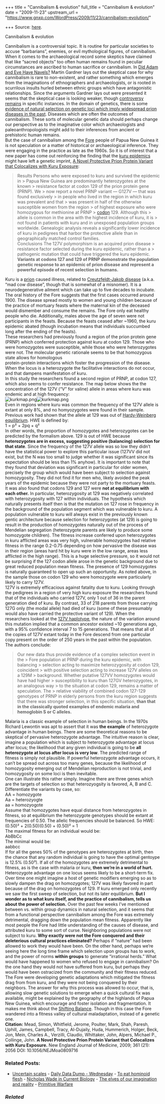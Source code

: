 +++
title = "Cannibalism & evolution"
full_title = "Cannibalism & evolution"
date = "2009-11-23"
upstream_url = "https://www.gnxp.com/WordPress/2009/11/23/cannibalism-evolution/"

+++
Source: [here](https://www.gnxp.com/WordPress/2009/11/23/cannibalism-evolution/).

Cannibalism & evolution

Cannibalism is a controversial topic. It is routine for particular societies to accuse “barbarians”, enemies, or evil mythological figures, of cannibalism. When it comes to the archaeological record some skeptics have claimed that like “sacred objects” too often human remains found in peculiar circumstances are ascribed to human sacrifice or cannibalism. In [Did Adam and Eve Have Navels?](https://www.amazon.com/exec/obidos/ASIN/0393322386/geneexpressio-20/) Martin Gardner lays out the skeptical case for why cannibalism is rare to non-existent, and rather something which emerges from the imaginations of ethnographers and archaeologists, or is rooted in scurrilous insults hurled between ethnic groups which have antagonistic relationships. Since the arguments Gardner lays out were presented it seems that the skeptical case is looking weaker, though [controversy remains](https://en.wikipedia.org/wiki/Cannibalism_in_pre-Columbian_America) in specific instances. In the domain of genetics, there is some [evidence of natural selection on genetic loci which imply widespread prion diseases in the past](https://scholar.google.com/scholar?q=related:NlkAdOAEnnoJ:scholar.google.com/&hl=en&as_sdt=2000). Diseases which are often the outcomes of cannibalism. These sorts of molecular genetic data should perhaps change our perspective as to the imaginative color which archaeologists and paleoanthropologists might add to their inferences from ancient or prehistoric human remains.  
But the case of cannibalism among the [Fore](https://en.wikipedia.org/wiki/Fore_people) people of Papua New Guinea it is not speculation or a matter of historical or archaeological inference. They were engaging in the practice as late as the 1960s. So it is of interest that a new paper has come out reinforcing the finding that the [kuru epidemics](https://en.wikipedia.org/wiki/Kuru_(disease)) might have left a genetic imprint, [A Novel Protective Prion Protein Variant that Colocalizes with Kuru Exposure](http://content.nejm.org/cgi/content/short/361/21/2056):

> Results Persons who were exposed to kuru and survived the epidemic in > Papua New Guinea are predominantly heterozygotes at the known > resistance factor at codon 129 of the prion protein gene (PRNP). We > now report a novel PRNP variant — G127V — that was found exclusively > in people who lived in the region in which kuru was prevalent and that > was present in half of the otherwise susceptible women from the region > of highest exposure who were homozygous for methionine at PRNP > [codon](https://en.wikipedia.org/wiki/Genetic_code) 129. Although this > allele is common in the area with the highest incidence of kuru, it is > not found in patients with kuru and in unexposed population groups worldwide. Genealogic analysis reveals a significantly lower incidence of kuru in pedigrees that harbor the protective allele than in geographically matched control families.  
> Conclusions The 127V polymorphism is an acquired prion disease > resistance factor selected during the kuru epidemic, rather than a > pathogenic mutation that could have triggered the kuru epidemic. **Variants at codons 127 and 129 of PRNP demonstrate the population genetic response to an epidemic of prion disease and represent a powerful episode of recent selection in humans.**

  
Kuru is a [prion](https://en.wikipedia.org/wiki/Prion) caused illness, related to [Creutzfeldt-Jakob disease](https://en.wikipedia.org/wiki/Creutzfeldt-Jakob_disease) (a.k.a. “mad cow disease”, though that is somewhat of a misnomer). It is a neurodegenerative ailment which can take up to five decades to incubate. The oral history of the Fore suggests that the first cases occurred around 1900. The disease spread mostly to women and young children because of the practice of mortuary feasts where the maternal kin of the deceased would dismember and consume the remains. The Fore only eat healthy people who die. Additionally, males above the age of seven were not participants in the feasts. Because the feasts ceased after \~1960, the kuru epidemic abated (though incubation means that individuals succumbed long after the ending of the feasts).  
These researchers had previously found a region of the prion protein gene (PRNP) which conferred protection against kuru at codon 129. Those who were homozygotes were susceptible, while those who were heterozygotes were not. The molecular genetic rationale seems to be that homozygous state allows for homologous  
protein-protein interactions which foster the progression of the disease. When the locus is a heterozygote the facilitative interactions do not occur, and that dampens manifestation of kuru.  
In this study the researchers found a second region of PRNP, at codon 127, which also seems to confer resistance. The map below shows the the concentration of the 127V (“V” for valine) allele in areas where kuru was endemic and at high frequency:  
![kurkmap.png](https://i0.wp.com/blogs.discovermagazine.com/gnxp/files/kurkmap.png?resize=500%2C441)![kurkmap.png](https://i0.wp.com/blogs.discovermagazine.com/gnxp/files/kurkmap.png?resize=500%2C441)  
Even in regions where kuru was common the frequency of the 127V allele is extant at only 8%, and no homyozygotes were found in their sample. Previous work had shown that the allele at 129 was out of [Hardy-Weinberg equilibrium](https://en.wikipedia.org/wiki/Hardy%E2%80%93Weinberg_principle). HWE is defined by:  
1 = p² + 2pq + q²  
In other words, the proportion of homozygotes and heterozygotes can be predicted by the formalism above. 129 is out of HWE because **heterozygotes are in excess, suggesting positive (balancing) selection for that state**. Since the frequency of the 127V allele was so low they didn’t have the statistical power to explore this particular issue (127VV did not exist, but the N was too small to judge whether it was significant since its expectation should be less than 1% anyhow). It is important to note that they found that deviation was significant in particular for older women, precisely the group which would have been subject to selection against homozygosity. They did not find it for men who, likely avoided the peak years of the epidemic because they were not party to the mortuary feasts.  
It was also found that codons 129 and 127 were **not at equilibrium with each other.** In particular, heterozygosity at 129 was negatively correlated with heterozygosity with 127 within individuals. The hypothesis which naturally presents itself then is that the mutation on 127 rose in frequency in the background of the population segment which was vulnerable to kuru. A population vulnerable to kuru will always exist in the previously known gentic architecture because selection for heterozygotes (at 129) is going to result in the production of homozygotes naturally out of the process of Mendelian segregation (heterozygote parents are likely to produce some homozygote children). The fitness increase conferred upon heterozygotes in kuru afflicted areas was very high, vulnerable homozygotes had relative fitness in the range 0.2-0.75 depending on how pervasive the disease was in their region (areas hard hit by kuru were in the low range, areas less afflicted in the high range). This is a huge selective pressure, so it would not be surprising if the 127 codon allele arose in the genetic background due to great reduced population mean fitness. The presence of 129 homozygotes is naturally guaranteed to open up such an opportunity. As noted above, in the sample those on codon 129 who were homozygote were particularly likely to carry 127V.  
127V is extremely efficacious against fatality due to kuru. Looking through the pedigrees in a region of very high kuru exposure the researchers found that of the individuals who carried 127V, only 1 out of 36 in the parent generation died of kuru. By contrast, 33 of 218 parents from those carrying 127G only (the modal allele) had died of kuru (some of these presumably would also have carried the protective variant of 129). When the researchers looked at the [127V haplotype](https://en.wikipedia.org/wiki/Haplotype), the nature of the variation around this mutation implied that a common ancestor existed \~10 generations ago, with a 95% confidence interval 7 to 15 generations. That means that all of the copies of 127V extant today in the Fore descend from one particular copy present on the order of 250 years in the past within the population.  
The authors conclude:

> Our new data thus provide evidence of a complex selection event in the > Fore population at PRNP during the kuru epidemic, with balancing > selection acting to maximize heterozygosity at codon 129, coincident > with positive selection acting to increase 127V alleles on a 129M > background. Whether putative 127VV homozygotes would have had higher > susceptibility to kuru than 127GV heterozygotes, in an analogous way > to the situation at codon 129, remains a matter of speculation. The > relative viability of combined codon 127-129 genotypes of PRNP in elderly persons from the kuru region suggests that there was stronger selection, in this specific situation, **than that in the classically quoted examples of endemic malaria and hemoglobin S or C alleles.**

Malaria is a classic example of selection in human beings. In the 1970s Richard Lewontin was apt to assert that it was **the example** of heterozygote advantage in human beings. There are some theoretical reasons to be skeptical of pervasive heterozygote advantage. The intuitive reason is clear, imagine a population which is subject to heterozygote advantage at locus after locus; the likelihood that any given individual is going to be **all heterozygote at locus after locus is very low**. The predicted range of fitness is simply not plausible. If powerful heterozygote advantage occurs, it can’t be spread out across too many genes, because the likelihood of homozygosity emerging out of Mendelian reproduction is not trivial, and homozygosity on some loci is then inevitable.  
One can illustrate this rather simply. Imagine there are three genes which are the targets of selection so that heterozyogsity is favored, A, B and C. Differentiate the variants by case, so:  
AA = homozygote  
Aa = heterozyogte  
aa = homozyogote  
Assume that homozygotes have equal distance from heterozygotes in fitness, so at equilibrium the heterozygote genotypes should be extant at frequencies of 0.50. The allelic frequencies should be balanced. So HWE:  
(0.50)² + 2(0.50)(0.50) + (0.50)² = 1  
The maximal fitness for an individual would be:  
AbBbCc  
The minimal would be:  
aabbcc  
If for all the genes 50% of the genotypes are heterozygotes at birth, then the chance that any random individual is going to have the optimal gentoype is 12.5% (0.50³). If all of the homozygotes are extremely detrimental to fitness, as is the case with malaria or kuru, **then we’re in a world of hurt.**  
Heterozygote advantage on one locus seems likely to be a short-term fix. Over time one might imagine a host of genetic modifiers emerging so as to slowly dampen the drag on homozygotes; 127V was likely favored in part because of the drag on homozygotes of 129. If kuru emerged only recently we saw the first sweep of selection, but not its later equilibrium. **But I wonder as to what kuru itself, and the practice of cannibalism, tells us about the power of selection.** Over the past few weeks I’ve mentioned between vs. within group dynamics in natural selection, and it seems that from a functional perspective cannibalism among the Fore was extremely detrimental, dragging down the population mean fitness. Apparently like most people the Fore had little understanding of the causes of disease, and attributed kuru to some sort of curse. Neighboring populations were not subject to kuru. **Why exactly were not the Fore conquered and their deleterious cultural practices eliminated?** Perhaps if “nature” had been allowed to work they would have been. On the other hand, perhaps we’re seeing here the long time frame which selection upon groups has to work, and the power of norms **within groups** to generate “irrational herds.” What would have happened to women who refused to engage in cannibalism? On the one hand they would not have suffered from kuru, but perhaps they would have been ostracized from the community and their fitness reduced. The Fore were developing genetic adaptations which mitigated the fitness drag from from kuru, and they were not being conquered by their neighbors. The answer for why this process was allowed to occur, that is, allowing slow genetic solutions to emerge when a quick cultural fix was available, might be explained by the geography of the highlands of Papua New Guinea, which encourage and foster isolation and fragmentation. It makes me think about the [Shifting Balance](https://www.gnxp.com/MT2/archives/000629.html). Though in this case the Fore wandered into a fitness valley of cultural maladaptation, instead of a genetic one.  
**Citation:** Mead, Simon, Whitfield, Jerome, Poulter, Mark, Shah, Paresh, Uphill, James, Campbell, Tracy, Al-Dujaily, Huda, Hummerich, Holger, Beck, Jon, Mein, Charles A., Verzilli, Claudio, Whittaker, John, Alpers, Michael P., Collinge, John. **A Novel Protective Prion Protein Variant that Colocalizes with Kuru Exposure.** New England Journal of Medicine, 2009; 361 (21): 2056 DOI: 10.1056/NEJMoa0809716

### Related Posts:

- [Uncertain
  scales](https://www.gnxp.com/WordPress/2006/01/23/uncertain-scales/) - [Daily Data Dump -
  Wednesday](https://www.gnxp.com/WordPress/2010/09/08/daily-data-dump-wednesday-17/) - [To eat hominoid
  flesh](https://www.gnxp.com/WordPress/2006/03/05/to-eat-hominoid-flesh/) - [Nicholas Wade in Current
  Biology](https://www.gnxp.com/WordPress/2006/09/18/nicholas-wade-in-current-biology/) - [The elves of our imagination and
  reality](https://www.gnxp.com/WordPress/2017/10/03/the-elves-of-our-imagination-and-reality/) - [Primitive
  Warfare](https://www.gnxp.com/WordPress/2005/01/09/primitive-warfare/)

### *Related*

[](https://www.addtoany.com/add_to/facebook?linkurl=https%3A%2F%2Fwww.gnxp.com%2FWordPress%2F2009%2F11%2F23%2Fcannibalism-evolution%2F&linkname=Cannibalism%20%26%20evolution "Facebook")[](https://www.addtoany.com/add_to/twitter?linkurl=https%3A%2F%2Fwww.gnxp.com%2FWordPress%2F2009%2F11%2F23%2Fcannibalism-evolution%2F&linkname=Cannibalism%20%26%20evolution "Twitter")[](https://www.addtoany.com/add_to/email?linkurl=https%3A%2F%2Fwww.gnxp.com%2FWordPress%2F2009%2F11%2F23%2Fcannibalism-evolution%2F&linkname=Cannibalism%20%26%20evolution "Email")[](https://www.addtoany.com/share)
